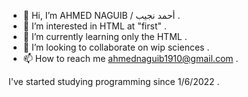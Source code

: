 - 👋 Hi, I’m AHMED NAGUIB / أحمد نجيب .
- 👀 I’m interested in HTML at "first" .
- 🌱 I’m currently learning only the HTML .
- 💞️ I’m looking to collaborate on wip sciences .
- 📫 How to reach me ahmednaguib1910@gmail.com .

<!---
Naguib1910/Naguib1910 is a ✨ special ✨ repository because its `README.md` (this file) appears on your GitHub profile.
You can click the Preview link to take a look at your changes.
--->
I've started studying programming since 1/6/2022 .
